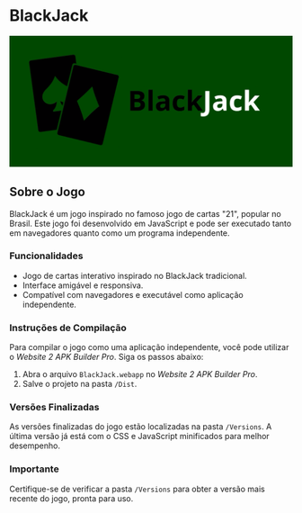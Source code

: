 # BlackJack

![BlackJack](./img/logo.png)

## Sobre o Jogo

BlackJack é um jogo inspirado no famoso jogo de cartas "21", popular no Brasil. Este jogo foi desenvolvido em JavaScript e pode ser executado tanto em navegadores quanto como um programa independente.

### Funcionalidades

- Jogo de cartas interativo inspirado no BlackJack tradicional.
- Interface amigável e responsiva.
- Compatível com navegadores e executável como aplicação independente.

### Instruções de Compilação

Para compilar o jogo como uma aplicação independente, você pode utilizar o *Website 2 APK Builder Pro*. Siga os passos abaixo:

1. Abra o arquivo `BlackJack.webapp` no *Website 2 APK Builder Pro*.
2. Salve o projeto na pasta `/Dist`.

### Versões Finalizadas

As versões finalizadas do jogo estão localizadas na pasta `/Versions`. A última versão já está com o CSS e JavaScript minificados para melhor desempenho.

### Importante

Certifique-se de verificar a pasta `/Versions` para obter a versão mais recente do jogo, pronta para uso.
